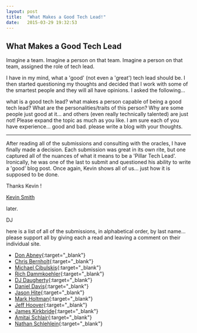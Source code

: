 ```yaml
---
layout: post
title:  "What Makes a Good Tech Lead!"
date:   2015-03-29 19:32:53
---
```


## What Makes a Good Tech Lead

Imagine a team.  Imagine a person on that team.  Imagine a person on that
team, assigned the role of tech lead.

I have in my mind, what a 'good' (not even a 'great') tech lead should be.  I
then started questioning my thoughts and decided that I work with some of the
smartest people and they will all have opinions. I asked the following...

what is a good tech lead? what makes a person capable of being a good tech 
lead? What are the personalities/traits of this person? Why are some people 
just good at it... and others (even really technically talented) are just 
not! Please expand the topic as much as you like. I am sure each of you 
have experience... good and bad.  please write a blog with your thoughts.

---

After reading all of the submissions and consulting with the oracles, I have finally made a decision.  Each submission was great
in its own rite, but one captured all of the nuances of what it means to be a 'Pillar Tech Lead'.  Ironically, he was 
one of the last to submit and questioned his ability to write a 'good' blog post.  Once again, Kevin shows all of us... just how it
is supposed to be done.

Thanks Kevin !

[Kevin Smith](https://medium.com/@krsmes/the-tech-lead-18b9aab4a0ed)

later.

DJ



here is a list of all of the submissions, in alphabetical order, by last name... please support all by giving each a read and leaving a 
comment on their individual site.

- [Don Abney](http://donabney.blogspot.com/2015/03/tech-lead-i-do-not-think-it-means-what.html){:target="_blank"}
- [Chris Bernholt](https://chrisbernholt.wordpress.com/2015/03/27/how-to-spot-a-good-tech-lead/){:target="_blank"}
- [Michael Cibulskis](http://www.noackexpected.com/2015/03/wanted-technical-lead-what-should-i-be.html){:target="_blank"}
- [Rich Dammkoehler](http://ironmoose.blogspot.com/2015/03/what-is-good-tech-lead.html){:target="_blank"}
- [DJ Daugherty](http://ddaugher.github.io/what_makes_a_good_tech_lead/){:target="_blank"}
- [Daniel Davis](http://d2ramblings.blogspot.com/){:target="_blank"}
- [Jason Hite](https://medium.com/@jasonhite/all-about-being-a-tech-lead-d69c8babfd58){:target="_blank"}
- [Mark Holtman](https://medium.com/@mholtman/so-you-wanna-be-a-tech-lead-456323a7cbb5){:target="_blank"}
- [Jeff Hoover](http://blog.jhoover.com/2015/03/what-do-you-expect-from-tech-lead.html){:target="_blank"}
- [James Kirkbride](http://jameskbride.blogspot.com/2015/03/what-is-good-tech-lead.html){:target="_blank"}
- [Amitai Schlair](http://www.schmonz.com/2015/03/13/when-is-being-technical-lead-a-good-decision/){:target="_blank"}
- [Nathan Schlehlein](http://n8dgr8.github.io/2015/03/30/tech_lead/){:target="_blank"}

